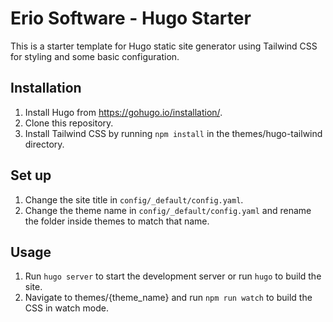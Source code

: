 # Erio Software - Hugo Starter

This is a starter template for Hugo static site generator using Tailwind CSS for styling and some basic configuration.

## Installation

1. Install Hugo from https://gohugo.io/installation/.
2. Clone this repository.
3. Install Tailwind CSS by running `npm install` in the themes/hugo-tailwind directory.

## Set up

1. Change the site title in `config/_default/config.yaml`.
2. Change the theme name in `config/_default/config.yaml` and rename the folder inside themes to match that name.

## Usage

1. Run `hugo server` to start the development server or run `hugo` to build the site.
2. Navigate to themes/{theme_name} and run `npm run watch` to build the CSS in watch mode.

